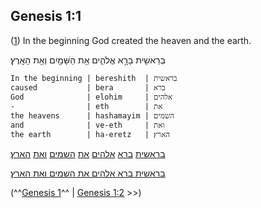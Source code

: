 ## Genesis 1:1

([1](http://biblehub.com/text/genesis/1-1.htm)) In the beginning God created the heaven and the earth.

בְּרֵאשִׁ֖ית בָּרָ֣א אֱלֹהִ֑ים אֵ֥ת הַשָּׁמַ֖יִם וְאֵ֥ת הָאָֽרֶץ׃

	In the beginning | bereshith  | בראשית
	caused           | bera       | ברא
	God              | elohim     | אלהים
	-                | eth        | את
	the heavens      | hashamayim | השמים
	and              | ve-eth     | ואת
	the earth        | ha-eretz   | הארץ׃

[בראשית](/keys/BRAShITh) [ברא](/keys/BRA) [אלהים](/keys/ALHIM) [את](/keys/ATh) [השמים](/keys/HShMIM) [ואת](/keys/VATh) [הארץ](/keys/HARTz)׃

[בראשית ברא אלהים את השמים ואת הארץ](/keys/BRAShITh.BRA.ALHIM.ATh.HShMIM.VATh.HARTz)׃

(^^[Genesis 1](/genesis/1)^^ | [Genesis 1:2](/genesis/1/2) >>)
